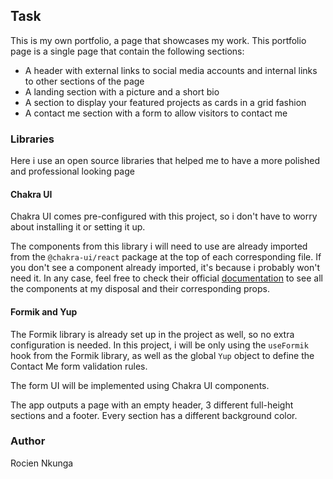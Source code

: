 ## Task

This is my own portfolio, a page that showcases my work.
This portfolio page is a single page that contain the following sections:

- A header with external links to social media accounts and internal links to other sections of the page
- A landing section with a picture and a short bio
- A section to display your featured projects as cards in a grid fashion
- A contact me section with a form to allow visitors to contact me


### Libraries
Here i use an open source libraries that helped me to have a more polished and professional looking page
#### Chakra UI

Chakra UI comes pre-configured with this project, so i don't have to worry about installing it or setting it up.

The components from this library i will need to use are already imported from the `@chakra-ui/react` package at the top of each corresponding file.
If you don't see a component already imported, it's because i probably won't need it.
In any case, feel free to check their official [documentation](https://chakra-ui.com/docs/components) to see all the components at my disposal and their corresponding props.

#### Formik and Yup

The Formik library is already set up in the project as well, so no extra configuration is needed.
In this project, i will be only using the `useFormik` hook from the Formik library, as well as the global `Yup` object to define the Contact Me form validation rules.

The form UI will be implemented using Chakra UI components.


The app outputs a page with an empty header, 3 different full-height sections and a footer.
Every section has a different background color.


### Author

Rocien Nkunga

